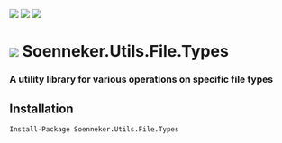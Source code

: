 [![](https://img.shields.io/nuget/v/Soenneker.Utils.File.Types.svg?style=for-the-badge)](https://www.nuget.org/packages/Soenneker.Utils.File.Types/)
[![](https://img.shields.io/github/actions/workflow/status/soenneker/soenneker.utils.file.types/publish-package.yml?style=for-the-badge)](https://github.com/soenneker/soenneker.utils.file.types/actions/workflows/publish-package.yml)
[![](https://img.shields.io/nuget/dt/Soenneker.Utils.File.Types.svg?style=for-the-badge)](https://www.nuget.org/packages/Soenneker.Utils.File.Types/)

# ![](https://user-images.githubusercontent.com/4441470/224455560-91ed3ee7-f510-4041-a8d2-3fc093025112.png) Soenneker.Utils.File.Types
### A utility library for various operations on specific file types

## Installation

```
Install-Package Soenneker.Utils.File.Types
```

